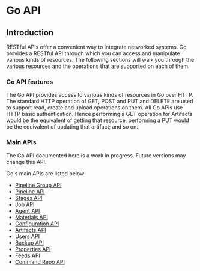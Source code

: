 # Go API

## Introduction

RESTful APIs offer a convenient way to integrate networked systems. Go provides a RESTful API through which you can access and manipulate various kinds of resources. The following sections will walk you through the various resources and the operations that are supported on each of them.

### Go API features

The Go API provides access to various kinds of resources in Go over HTTP. The standard HTTP operation of GET, POST and PUT and DELETE are used to support read, create and upload operations on them. All Go APIs use HTTP basic authentication. Hence performing a GET operation for Artifacts would be the equivalent of getting that resource, performing a PUT would be the equivalent of updating that artifact; and so on.

### Main APIs

The Go API documented here is a work in progress. Future versions may change this API.

Go's main APIs are listed below:

-   [Pipeline Group API](pipeline_group_api.md)
-   [Pipeline API](pipeline_api.md)
-   [Stages API](stages_api.md)
-   [Job API](job_api.md)
-   [Agent API](agent_api.md)
-   [Materials API](materials_api.md)
-   [Configuration API](configuration_api.md)
-   [Artifacts API](artifacts_api.md)
-   [Users API](users_api.md)
-   [Backup API](backup_api.md)
-   [Properties API](properties_api.md)
-   [Feeds API](feeds_api.md)
-   [Command Repo API](command_repo_api.md)
